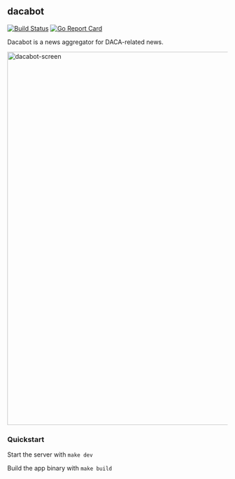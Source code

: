 dacabot
---
[![Build Status](https://travis-ci.com/TunedMystic/dacabot.svg?branch=master)](https://travis-ci.com/TunedMystic/dacabot)
[![Go Report Card](https://goreportcard.com/badge/github.com/tunedmystic/dacabot)](https://goreportcard.com/report/github.com/tunedmystic/dacabot)

Dacabot is a news aggregator for DACA-related news.

<img width="854" alt="dacabot-screen" src="https://user-images.githubusercontent.com/6523726/89728261-fa70c500-d9f9-11ea-9925-ad4bf3357386.png">

### Quickstart

Start the server with `make dev`

Build the app binary with `make build`

